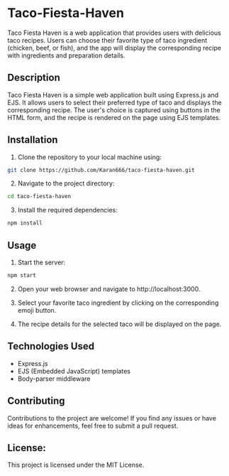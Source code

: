 # Taco-Fiesta-Haven
Taco Fiesta Haven is a web application that provides users with delicious taco recipes. Users can choose their favorite type of taco ingredient (chicken, beef, or fish), and the app will display the corresponding recipe with ingredients and preparation details.


## Description

Taco Fiesta Haven is a simple web application built using Express.js and EJS. It allows users to select their preferred type of taco and displays the corresponding recipe. The user's choice is captured using buttons in the HTML form, and the recipe is rendered on the page using EJS templates.


## Installation

1. Clone the repository to your local machine using:

```bash
git clone https://github.com/Karan666/taco-fiesta-haven.git
```

2. Navigate to the project directory:

```bash
cd taco-fiesta-haven
```

3. Install the required dependencies:

```bash
npm install
```


## Usage

1. Start the server:

```bash
npm start
```

2. Open your web browser and navigate to http://localhost:3000.

3. Select your favorite taco ingredient by clicking on the corresponding emoji button.

4. The recipe details for the selected taco will be displayed on the page.


## Technologies Used

- Express.js
- EJS (Embedded JavaScript) templates
- Body-parser middleware


## Contributing

Contributions to the project are welcome! If you find any issues or have ideas for enhancements, feel free to submit a pull request.


## License:

This project is licensed under the MIT License.

